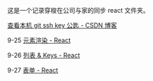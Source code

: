 这是一个记录穿梭在公司与家的同步 react 文件夹。

[查看本机 git ssh key 公匙 \- CSDN 博客](https://blog.csdn.net/zhu119064177/article/details/80466550)


9-25
[元素渲染 \- React](https://react.docschina.org/docs/rendering-elements.html)

9-26
[列表 & Keys \- React](https://react.docschina.org/docs/lists-and-keys.html)

9-27
[表单 \- React](https://react.docschina.org/docs/forms.html)